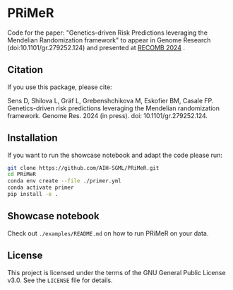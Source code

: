 # PRiMeR

Code for the paper: "Genetics-driven Risk Predictions leveraging the Mendelian Randomization framework" to appear in Genome Research (doi:10.1101/gr.279252.124) and presented at [RECOMB 2024](https://recomb.org/recomb2024/accepted_papers.html) .

## Citation
If you use this package, please cite:

Sens D, Shilova L, Gräf L, Grebenshchikova M, Eskofier BM, Casale FP. Genetics-driven risk predictions leveraging the Mendelian randomization framework. Genome Res. 2024 (in press). doi: 10.1101/gr.279252.124.

## Installation
If you want to run the showcase notebook and adapt the code please run:
```sh
git clone https://github.com/AIH-SGML/PRiMeR.git
cd PRiMeR
conda env create --file ./primer.yml
conda activate primer
pip install -e .
```

## Showcase notebook
Check out `./examples/README.md` on how to run PRiMeR on your data.

## License
This project is licensed under the terms of the GNU General Public License v3.0. See the `LICENSE` file for details.
